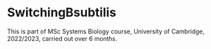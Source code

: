 # SwitchingBsubtilis

This is part of MSc Systems Biology course, University of Cambridge, 2022/2023, carried out over 6 months.

